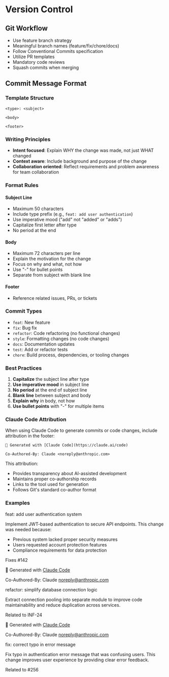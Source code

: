 # Version Control

## Git Workflow

- Use feature branch strategy
- Meaningful branch names (feature/fix/chore/docs)
- Follow Conventional Commits specification
- Utilize PR templates
- Mandatory code reviews
- Squash commits when merging

## Commit Message Format

### Template Structure

```
<type>: <subject>

<body>

<footer>
```

### Writing Principles

- **Intent focused**: Explain WHY the change was made, not just WHAT changed
- **Context aware**: Include background and purpose of the change
- **Collaboration oriented**: Reflect requirements and problem awareness for team collaboration

### Format Rules

#### Subject Line

- Maximum 50 characters
- Include type prefix (e.g., `feat: add user authentication`)
- Use imperative mood ("add" not "added" or "adds")
- Capitalize first letter after type
- No period at the end

#### Body

- Maximum 72 characters per line
- Explain the motivation for the change
- Focus on why and what, not how
- Use "-" for bullet points
- Separate from subject with blank line

#### Footer

- Reference related issues, PRs, or tickets

### Commit Types

- `feat`: New feature
- `fix`: Bug fix
- `refactor`: Code refactoring (no functional changes)
- `style`: Formatting changes (no code changes)
- `docs`: Documentation updates
- `test`: Add or refactor tests
- `chore`: Build process, dependencies, or tooling changes

### Best Practices

1. **Capitalize** the subject line after type
2. **Use imperative mood** in subject line
3. **No period** at the end of subject line
4. **Blank line** between subject and body
5. **Explain why** in body, not how
6. **Use bullet points** with "-" for multiple items

### Claude Code Attribution

When using Claude Code to generate commits or code changes, include attribution in the footer:

```
🤖 Generated with [Claude Code](https://claude.ai/code)

Co-Authored-By: Claude <noreply@anthropic.com>
```

This attribution:
- Provides transparency about AI-assisted development
- Maintains proper co-authorship records
- Links to the tool used for generation
- Follows Git's standard co-author format

### Examples

<example>
feat: add user authentication system

Implement JWT-based authentication to secure API endpoints.
This change was needed because:

- Previous system lacked proper security measures
- Users requested account protection features
- Compliance requirements for data protection

Fixes #142

🤖 Generated with [Claude Code](https://claude.ai/code)

Co-Authored-By: Claude <noreply@anthropic.com>
</example>

<example>
refactor: simplify database connection logic

Extract connection pooling into separate module to improve
code maintainability and reduce duplication across services.

Related to INF-24

🤖 Generated with [Claude Code](https://claude.ai/code)

Co-Authored-By: Claude <noreply@anthropic.com>
</example>

<example>
fix: correct typo in error message

Fix typo in authentication error message that was confusing users.
This change improves user experience by providing clear error feedback.

Related to #256
</example>
